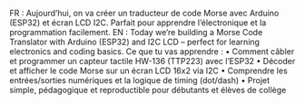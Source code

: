FR :
Aujourd’hui, on va créer un traducteur de code Morse avec Arduino (ESP32) et écran LCD I2C. Parfait pour apprendre l’électronique et la programmation facilement.
EN :
Today we’re building a Morse Code Translator with Arduino (ESP32) and I2C LCD – perfect for learning electronics and coding basics.
Ce que tu vas apprendre :
•	Comment câbler et programmer un capteur tactile HW-136 (TTP223) avec l’ESP32
•	Décoder et afficher le code Morse sur un écran LCD 16x2 via I2C
•	Comprendre les entrées/sorties numériques et la logique de timing (dot/dash)
•	Projet simple, pédagogique et reproductible pour débutants et élèves de collège
